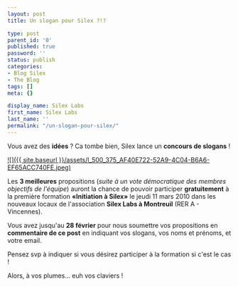 ```yaml
---
layout: post
title: Un slogan pour Silex ?!?

type: post
parent_id: '0'
published: true
password: ''
status: publish
categories:
- Blog Silex
- The Blog
tags: []
meta: {}

display_name: Silex Labs
first_name: Silex Labs
last_name: ''
permalink: "/un-slogan-pour-silex/"
---
```


Vous avez des **idées** ? Ca tombe bien, Silex lance un **concours de slogans** !

[![]({{ site.baseurl }}/assets/l_500_375_AF40E722-52A9-4C04-B6A6-EF65ACC740FE.jpeg)](https://www.silexlabs.org/wp-content/uploads/2010/02/l_500_375_AF40E722-52A9-4C04-B6A6-EF65ACC740FE.jpeg)

Les **3 meilleures** propositions (_suite à un vote démocratique des membres objectifs de l'équipe_) auront la chance de pouvoir participer **gratuitement** à la première formation **«Initiation à Silex»** le jeudi 11 mars 2010 dans les nouveaux locaux de l'association **Silex Labs à Montreuil** (RER A - Vincennes).

Vous avez jusqu'au **28 février** pour nous soumettre vos propositions en **commentaire de ce post** en indiquant vos slogans, vos noms et prénoms, et votre email.

Pensez svp à indiquer si vous désirez participer à la formation si c'est le cas !

Alors, à vos plumes... euh vos claviers !